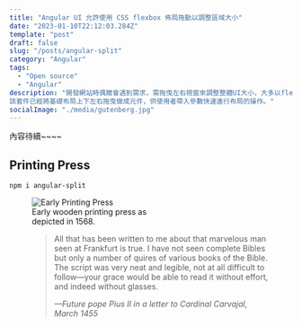 ```yaml
---
title: "Angular UI 允許使用 CSS flexbox 佈局拖動以調整區域大小"
date: "2023-01-10T22:12:03.284Z"
template: "post"
draft: false
slug: "/posts/angular-split"
category: "Angular"
tags:
  - "Open source"
  - "Angular"
description: "開發網站時偶爾會遇到需求，需拖曳左右視窗來調整整體UI大小，大多以flexbox的box為基底進行實作。
該套件已經將基礎布局上下左右拖曳做成元件，供使用者帶入參數快速進行布局的操作。"
socialImage: "./media/gutenberg.jpg"
---
```


內容待續~~~~

## Printing Press


```
npm i angular-split
```

<figure class="float-left" style="width: 240px">
	<img src="/media/printing-press.jpg" alt="Early Printing Press">
	<figcaption>Early wooden printing press as depicted in 1568.</figcaption>
</figure>



<figure>
	<blockquote>
		<p>All that has been written to me about that marvelous man seen at Frankfurt is true. I have not seen complete Bibles but only a number of quires of various books of the Bible. The script was very neat and legible, not at all difficult to follow—your grace would be able to read it without effort, and indeed without glasses.</p>
		<footer>
			<cite>—Future pope Pius II in a letter to Cardinal Carvajal, March 1455</cite>
		</footer>
	</blockquote>
</figure>
